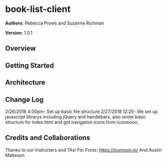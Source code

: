 # book-list-client

**Authors**: Rebecca Prows and Suzanne Richman 

**Version**: 1.0.1

## Overview


## Getting Started


## Architecture


## Change Log
2/26/2018 
4:00pm- Set up basic file structure
2/27/2018
12:25- We set up javascript librarys including jQuery and handlebars, also wrote basic structure for index.html and got navigation icons from iconmoon,


## Credits and Collaborations
Thanks to our Instructers and TAs!
For Fonts:
https://icomoon.io/
And Austin Matteson